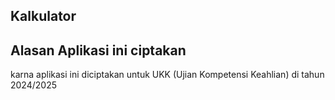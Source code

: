 ## Kalkulator

## Alasan Aplikasi ini ciptakan 
<p>karna aplikasi ini diciptakan untuk UKK (Ujian Kompetensi Keahlian) di tahun 2024/2025</p>